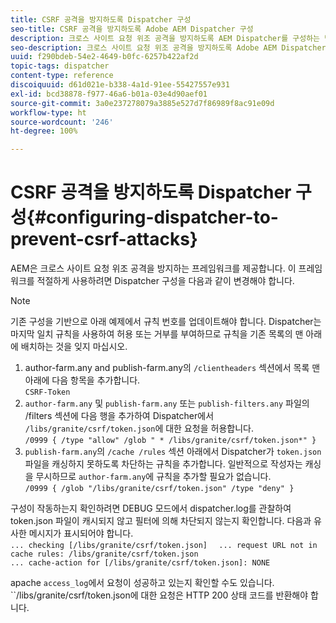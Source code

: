 ```yaml
---
title: CSRF 공격을 방지하도록 Dispatcher 구성
seo-title: CSRF 공격을 방지하도록 Adobe AEM Dispatcher 구성
description: 크로스 사이트 요청 위조 공격을 방지하도록 AEM Dispatcher를 구성하는 방법에 대해 알아봅니다.
seo-description: 크로스 사이트 요청 위조 공격을 방지하도록 Adobe AEM Dispatcher를 구성하는 방법에 대해 알아봅니다.
uuid: f290bdeb-54e2-4649-b0fc-6257b422af2d
topic-tags: dispatcher
content-type: reference
discoiquuid: d61d021e-b338-4a1d-91ee-55427557e931
exl-id: bcd38878-f977-46a6-b01a-03e4d90aef01
source-git-commit: 3a0e237278079a3885e527d7f86989f8ac91e09d
workflow-type: ht
source-wordcount: '246'
ht-degree: 100%

---
```


# CSRF 공격을 방지하도록 Dispatcher 구성{#configuring-dispatcher-to-prevent-csrf-attacks}

AEM은 크로스 사이트 요청 위조 공격을 방지하는 프레임워크를 제공합니다. 이 프레임워크를 적절하게 사용하려면 Dispatcher 구성을 다음과 같이 변경해야 합니다.

>[!NOTE]
>
>기존 구성을 기반으로 아래 예제에서 규칙 번호를 업데이트해야 합니다. Dispatcher는 마지막 일치 규칙을 사용하여 허용 또는 거부를 부여하므로 규칙을 기존 목록의 맨 아래에 배치하는 것을 잊지 마십시오.

1. author-farm.any and publish-farm.any의 `/clientheaders` 섹션에서 목록 맨 아래에 다음 항목을 추가합니다.\
   `CSRF-Token`
1. `author-farm.any` 및 `publish-farm.any` 또는 `publish-filters.any` 파일의 /filters 섹션에 다음 행을 추가하여 Dispatcher에서 `/libs/granite/csrf/token.json`에 대한 요청을 허용합니다.\
   `/0999 { /type "allow" /glob " * /libs/granite/csrf/token.json*" }`
1. `publish-farm.any`의 `/cache /rules` 섹션 아래에서 Dispatcher가 `token.json` 파일을 캐싱하지 못하도록 차단하는 규칙을 추가합니다. 일반적으로 작성자는 캐싱을 무시하므로 `author-farm.any`에 규칙을 추가할 필요가 없습니다.\
   `/0999 { /glob "/libs/granite/csrf/token.json" /type "deny" }`

구성이 작동하는지 확인하려면 DEBUG 모드에서 dispatcher.log를 관찰하여 token.json 파일이 캐시되지 않고 필터에 의해 차단되지 않는지 확인합니다. 다음과 유사한 메시지가 표시되어야 합니다.\
`... checking [/libs/granite/csrf/token.json]  `
`... request URL not in cache rules: /libs/granite/csrf/token.json`\
`... cache-action for [/libs/granite/csrf/token.json]: NONE`

apache `access_log`에서 요청이 성공하고 있는지 확인할 수도 있습니다. ``/libs/granite/csrf/token.json에 대한 요청은 HTTP 200 상태 코드를 반환해야 합니다.
